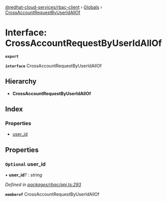 [@redhat-cloud-services/rbac-client](../README.md) › [Globals](../globals.md) › [CrossAccountRequestByUserIdAllOf](crossaccountrequestbyuseridallof.md)

# Interface: CrossAccountRequestByUserIdAllOf

**`export`** 

**`interface`** CrossAccountRequestByUserIdAllOf

## Hierarchy

* **CrossAccountRequestByUserIdAllOf**

## Index

### Properties

* [user_id](crossaccountrequestbyuseridallof.md#optional-user_id)

## Properties

### `Optional` user_id

• **user_id**? : *string*

*Defined in [packages/rbac/api.ts:293](https://github.com/fhlavac/javascript-clients/blob/master/packages/rbac/api.ts#L293)*

**`memberof`** CrossAccountRequestByUserIdAllOf
